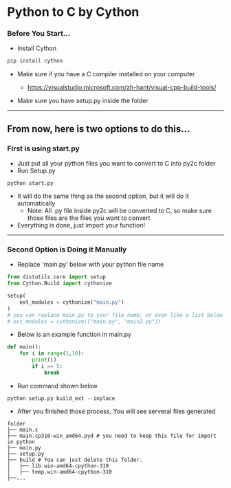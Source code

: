 # Python to C by Cython

### Before You Start...

- Install Cython

```python
pip install cython
```

- Make sure if you have a C compiler installed on your computer

    - https://visualstudio.microsoft.com/zh-hant/visual-cpp-build-tools/

- Make sure you have setup.py inside the folder

---

## From now, here is two options to do this...

### First is using start.py

- Just put all your python files you want to convert to C into py2c folder
- Run Setup.py

```shell
python start.py
```
- It will do the same thing as the second option, but it will do it automatically
    - Note: All .py file inside py2c will be converted to C, so make sure those files are the files you want to convert
- Everything is done, just import your function!
---

### Second Option is Doing it Manually

- Replace 'main.py' below with your python file name

```python
from distutils.core import setup
from Cython.Build import cythonize

setup(
    ext_modules = cythonize("main.py")
)
# you can replace main.py to your file name, or even like a list below
# ext_modules = cythonize(["main.py", "main2.py"])
```

- Below is an example function in main.py
```python
def main():
    for i in range(1,10):
        print(i)
        if i == 5:
            break
```

- Run command shown below

```shell
python setup.py build_ext --inplace
```

- After you finished those process, You will see serveral files generated

```
folder
├── main.c
├── main.cp310-win_amd64.pyd # you need to keep this file for import in python
├── main.py
├── setup.py
├── build # You can just delete this folder.
│   ├── lib.win-amd64-cpython-310
│   ├── temp.win-amd64-cpython-310
├──...
```
